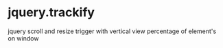 jquery.trackify
===============

jquery scroll and resize trigger with vertical view percentage of element's on window
